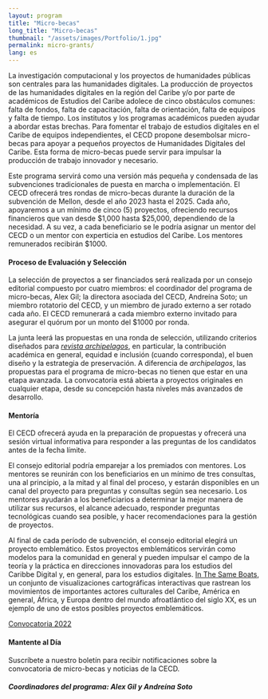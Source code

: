 ```yaml
---
layout: program
title: "Micro-becas"
long_title: "Micro-becas"
thumbnail: "/assets/images/Portfolio/1.jpg"
permalink: micro-grants/
lang: es
---
```


<div class="portfolio-details">

   <p>La investigación computacional y los proyectos de humanidades públicas son centrales para las humanidades digitales. La producción de proyectos de las humanidades digitales en la región del Caribe y/o por parte de académicos de Estudios del Caribe adolece de cinco obstáculos comunes: falta de fondos, falta de capacitación, falta de orientación, falta de equipos y falta de tiempo. Los institutos y los programas académicos pueden ayudar a abordar estas brechas. Para fomentar el trabajo de estudios digitales en el Caribe de equipos independientes, el CECD propone desembolsar micro-becas para apoyar a pequeños proyectos de Humanidades Digitales del Caribe. Esta forma de micro-becas puede servir para impulsar la producción de trabajo innovador y necesario.</p>
   <p>Este programa servirá como una versión más pequeña y condensada de las subvenciones tradicionales de puesta en marcha o implementación. El CECD ofrecerá tres rondas de micro-becas durante la duración de la subvención de Mellon, desde el año 2023 hasta el 2025. Cada año, apoyaremos a un mínimo de cinco (5) proyectos, ofreciendo recursos financieros que van desde $1,000 hasta $25,000, dependiendo de la necesidad. A su vez, a cada beneficiario se le podría asignar un mentor del CECD o un mentor con experticia en estudios del Caribe. Los mentores remunerados recibirán $1000.</p>
   <h4>Proceso de Evaluación y Selección</h4>
   <p>La selección de proyectos a ser financiados será realizada por un consejo editorial compuesto por cuatro miembros: el coordinador del programa de micro-becas, Alex Gil; la directora asociada del CECD, Andreína Soto; un miembro rotatorio del CECD, y un miembro de jurado externo a ser rotado cada año. El CECD remunerará a cada miembro externo invitado para asegurar el quórum por un monto del $1000 por ronda.</p> 
   <p>La junta leerá las propuestas en una ronda de selección, utilizando criterios diseñados para <a href="https://archipelagosjournal.org/reviewers.html" target="_blank"><i>revista archipelagos</i></a>, en particular, la contribución académica en general, equidad e inclusión (cuando corresponda), el buen diseño y la estrategia de preservación. A diferencia de <i>archipelagos</i>, las propuestas para el programa de micro-becas no tienen que estar en una etapa avanzada. La convocatoria está abierta a proyectos originales en cualquier etapa, desde su concepción hasta niveles más avanzados de desarrollo.</p> 
   <h4>Mentoría</h4>
   <p>El CECD ofrecerá ayuda en la preparación de propuestas y ofrecerá una sesión virtual informativa para responder a las preguntas de los candidatos antes de la fecha límite.</p> 
   <p>El consejo editorial podría emparejar a los premiados con mentores. Los mentores se reunirán con los beneficiarios en un mínimo de tres consultas, una al principio, a la mitad y al final del proceso, y estarán disponibles en un canal del proyecto para preguntas y consultas según sea necesario. Los mentores ayudarán a los beneficiarios a determinar la mejor manera de utilizar sus recursos, el alcance adecuado, responder preguntas tecnológicas cuando sea posible, y hacer recomendaciones para la gestión de proyectos.</p>
   <p>Al final de cada período de subvención, el consejo editorial elegirá un proyecto emblemático. Estos proyectos emblemáticos servirán como modelos para la comunidad en general y pueden impulsar el campo de la teoría y la práctica en direcciones innovadoras para los estudios del Caribbe Digital y, en general, para los estudios digitales. <a href="https://sameboats.org/" target="_blank">In The Same Boats</a>, un conjunto de visualizaciones cartográficas interactivas que rastrean los movimientos de importantes actores culturales del Caribe, América en general, África, y Europa dentro del mundo afroatlántico del siglo XX, es un ejemplo de uno de estos posibles proyectos emblemáticos.</p>

   <div class="project-demo-btn">
        <a class="btn project-btn" href="#">Convocatoria 2022</a>
    </div>

   <h4>Mantente al Día</h4>
   <p>Suscríbete a nuestro boletín para recibir notificaciones sobre la convocatoria de micro-becas y noticias de la CECD.</p>
   <h5>Coordinadores del programa: Alex Gil y Andreína Soto</h5>
</div>
